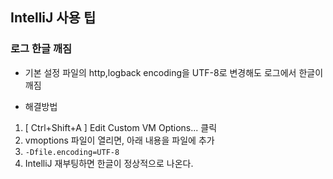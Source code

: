 ## IntelliJ 사용 팁

### 로그 한글 깨짐

* 기본 설정 파일의 http,logback encoding을 UTF-8로 변경해도 로그에서 한글이 깨짐

* 해결방법

1. [ Ctrl+Shift+A ] Edit Custom VM Options... 클릭
2. vmoptions 파일이 열리면, 아래 내용을 파일에 추가
3. `-Dfile.encoding=UTF-8`
4. IntelliJ 재부팅하면 한글이 정상적으로 나온다.

